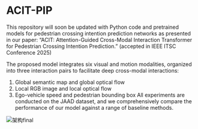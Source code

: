 # ACIT-PIP
This repository will soon be updated with Python code and pretrained models for pedestrian crossing intention prediction networks as presented in our paper:
“ACIT: Attention-Guided Cross-Modal Interaction Transformer for Pedestrian Crossing Intention Prediction.” (accepted in IEEE ITSC Conference 2025)

The proposed model integrates six visual and motion modalities, organized into three interaction pairs to facilitate deep cross-modal interactions:
1. Global semantic map and global optical flow
2. Local RGB image and local optical flow
3. Ego-vehicle speed and pedestrian bounding box
All experiments are conducted on the JAAD dataset, and we comprehensively compare the performance of our model against a range of baseline methods.


![架构final](https://github.com/user-attachments/assets/2fe4d0d0-5819-4c81-9797-ca6c8ac43642)

